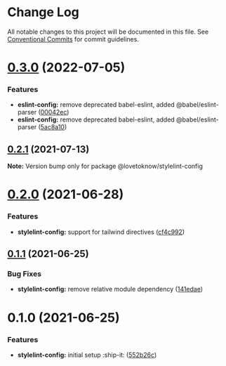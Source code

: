 # Change Log

All notable changes to this project will be documented in this file.
See [Conventional Commits](https://conventionalcommits.org) for commit guidelines.

# [0.3.0](https://github.com/LoveToKnow/lint/compare/@lovetoknow/stylelint-config@0.2.1...@lovetoknow/stylelint-config@0.3.0) (2022-07-05)


### Features

* **eslint-config:** remove deprecated babel-eslint, added @babel/eslint-parser ([00042ec](https://github.com/LoveToKnow/lint/commit/00042ec9873018785f6c6ffe2bcde40ea05c84fd))
* **eslint-config:** remove deprecated babel-eslint, added @babel/eslint-parser ([5ac8a10](https://github.com/LoveToKnow/lint/commit/5ac8a10ccfb8bc89268261e2b30810373940693b))





## [0.2.1](https://github.com/LoveToKnow/lint/compare/@lovetoknow/stylelint-config@0.2.0...@lovetoknow/stylelint-config@0.2.1) (2021-07-13)

**Note:** Version bump only for package @lovetoknow/stylelint-config





# [0.2.0](https://github.com/LoveToKnow/lint/compare/@lovetoknow/stylelint-config@0.1.1...@lovetoknow/stylelint-config@0.2.0) (2021-06-28)


### Features

* **stylelint-config:** support for tailwind directives ([cf4c992](https://github.com/LoveToKnow/lint/commit/cf4c992c5aa858ae807f0004deead0a00b3aac82))





## [0.1.1](https://github.com/LoveToKnow/lint/compare/@lovetoknow/stylelint-config@0.1.0...@lovetoknow/stylelint-config@0.1.1) (2021-06-25)


### Bug Fixes

* **stylelint-config:** remove relative module dependency ([141edae](https://github.com/LoveToKnow/lint/commit/141edaed9c82f745ac7d0ad4b9669e4033bef4d5))





# 0.1.0 (2021-06-25)


### Features

* **stylelint-config:** initial setup :ship-it: ([552b26c](https://github.com/LoveToKnow/lint/commit/552b26c0fd6968d96fe72019e79c299432bcadbd))
